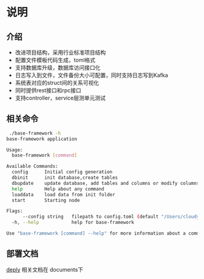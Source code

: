 # 说明

## 介绍

* 改进项目结构，采用行业标准项目结构
* 配置文件模板代码生成，toml格式
* 支持数据库升级，数据库访问接口化
* 日志写入到文件，文件备份大小可配置，同时支持日志写到Kafka
* 系统表对应的struct间的关系可视化
* 同时提供rest接口和rpc接口
* 支持controller，service层测单元测试

## 相关命令

```sh
 ./base-framework -h
base-framework application

Usage:
  base-framework [command]

Available Commands:
  config      Initial config generation
  dbinit      init database,create tables
  dbupdate    update database, add tables and columns or modify columns
  help        Help about any command
  loaddata    load data from init folder
  start       Starting node

Flags:
      --config string   filepath to config.toml (default "/Users/cloudy/Documents/go/src/github.com/itcloudy/base-framework/config/config.toml")
  -h, --help            help for base-framework

Use "base-framework [command] --help" for more information about a command.

```

## 部署文档
[deply](./documents/deploy.md)
相关文档在 documents下